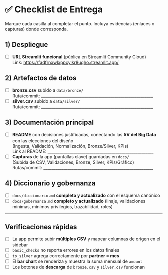 # ✅ Checklist de Entrega

Marque cada casilla al completar el punto. Incluya evidencias (enlaces o capturas) donde corresponda.

## 1) Despliegue
- [ ] **URL Streamlit funcional** (pública en Streamlit Community Cloud)  
      Link: https://fadfrnxwlxppcylkr8uqho.streamlit.app/

## 2) Artefactos de datos
- [ ] **bronze.csv** subido a `data/bronze/`  
      Ruta/commit: ________________________________________________________
- [ ] **silver.csv** subido a `data/silver/`  
      Ruta/commit: ________________________________________________________

## 3) Documentación principal
- [ ] **README** con decisiones justificadas, conectando las **5V del Big Data** con las elecciones del diseño  
      (Ingesta, Validación, Normalización, Bronze/Silver, KPIs)  
      Link al README: _____________________________________________________
- [ ] **Capturas** de la app (pantallas clave) guardadas en `docs/`  
      (Subida de CSV, Validaciones, Bronze, Silver, KPIs/Gráfico)  
      Rutas/commit: _______________________________________________________

## 4) Diccionario y gobernanza
- [ ] `docs/diccionario.md` **completo y actualizado** con el esquema canónico  
- [ ] `docs/gobernanza.md` **completo y actualizado** (linaje, validaciones mínimas, mínimos privilegios, trazabilidad, roles)

---

## Verificaciones rápidas
- [ ] La app permite subir **múltiples CSV** y mapear columnas de origen en el sidebar
- [ ] `basic_checks` no reporta errores en los datos finales
- [ ] `to_silver` agrega correctamente por **partner × mes**
- [ ] El **bar chart** se renderiza y muestra la suma mensual de `amount`
- [ ] Los botones de **descarga** de `bronze.csv` y `silver.csv` funcionan
